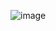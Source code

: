 ![image](https://github.com/Dreaming-Star/.github/assets/81681883/f68e0a85-3f37-4c67-ab4b-8b6e5491ec86)
